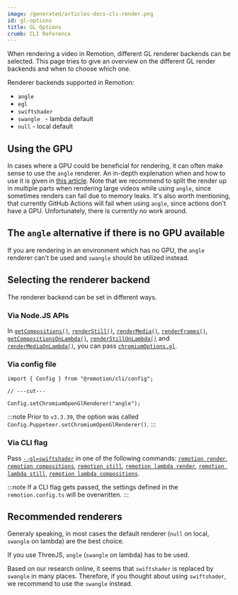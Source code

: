 ```yaml
---
image: /generated/articles-docs-cli-render.png
id: gl-options
title: GL Options
crumb: CLI Reference
---
```


When rendering a video in Remotion, different GL renderer backends can be selected.
This page tries to give an overview on the different GL render backends and when to choose which one.

Renderer backends supported in Remotion:

- <code>angle </code>
- <code>egl</code>
- <code>swiftshader</code>
- <code>swangle </code> - lambda default
- <code>null</code> - local default

## Using the GPU

In cases where a GPU could be beneficial for rendering, it can often make sense to use the <code>angle</code> renderer. An in-depth explenation when and how to use it is given in [this article](/docs/gpu). Note that we recommend to split the render up in multiple parts when rendering large videos while using <code>angle</code>, since sometimes renders can fail due to memory leaks.
It's also worth mentioning, that currently GitHub Actions will fail when using <code>angle</code>, since actions don't have a GPU. Unfortunately, there is currently no work around.

## The <code>angle</code> alternative if there is no GPU available

If you are rendering in an environment which has no GPU, the <code>angle</code> renderer can't be used and <code>swangle</code> should be utilized instead.

## Selecting the renderer backend

The renderer backend can be set in different ways.

### Via Node.JS APIs

In [`getCompositions()`](/docs/renderer/get-compositions#gl), [`renderStill()`](/docs/renderer/render-still#gl), [`renderMedia()`](/docs/renderer/render-media#gl), [`renderFrames()`](/docs/renderer/render-frames#gl), [`getCompositionsOnLambda()`](/docs/lambda/getcompositionsonlambda#gl), [`renderStillOnLambda()`](/docs/lambda/renderstillonlambda#gl) and [`renderMediaOnLambda()`](/docs/lambda/rendermediaonlambda#gl), you can pass [`chromiumOptions.gl`](/docs/renderer/render-still#gl).

### Via config file

```tsx twoslash
import { Config } from "@remotion/cli/config";

// ---cut---

Config.setChromiumOpenGlRenderer("angle");
```

:::note
Prior to `v3.3.39`, the option was called `Config.Puppeteer.setChromiumOpenGlRenderer()`.
:::

### Via CLI flag

Pass [`--gl=swiftshader`](/docs/cli) in one of the following commands: [`remotion render`](/docs/cli/render), [`remotion compositions`](/docs/cli/compositions), [`remotion still`](/docs/cli/still), [`remotion lambda render`](/docs/lambda/cli/render), [`remotion lambda still`](/docs/lambda/cli/still), [`remotion lambda compositions`](/docs/lambda/cli/compositions).

:::note
If a CLI flag gets passed, the settings defined in the <code>remotion.config.ts</code> will be overwritten.
:::

## Recommended renderers

Generaly speaking, in most cases the default renderer (<code>null</code> on local, <code>swangle</code> on lambda) are the best choice.

If you use ThreeJS, <code>angle</code> (<code>swangle</code> on lambda) has to be used.

Based on our research online, it seems that <code>swiftshader</code> is replaced by <code>swangle</code> in many places. Therefore, if you thought about using <code>swiftshader</code>, we recommend to use the <code>swangle</code> instead.
